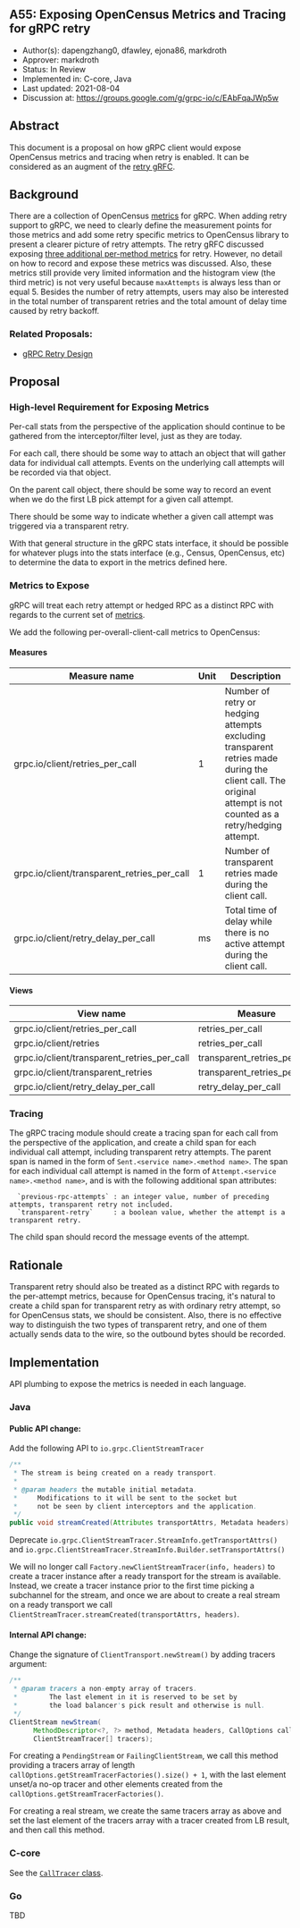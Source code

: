 A55: Exposing OpenCensus Metrics and Tracing for gRPC retry
----
* Author(s): dapengzhang0, dfawley, ejona86, markdroth
* Approver: markdroth
* Status: In Review
* Implemented in: C-core, Java
* Last updated: 2021-08-04
* Discussion at: https://groups.google.com/g/grpc-io/c/EAbFqaJWp5w

## Abstract

This document is a proposal on how gRPC client would expose OpenCensus metrics and tracing when retry is enabled. It can be considered as an augment of the [retry gRFC](A6-client-retries.md).

## Background

There are a collection of OpenCensus [metrics](https://github.com/census-instrumentation/opencensus-specs/blob/master/stats/gRPC.md#measures) for gRPC. When adding retry support to gRPC, we need to clearly define the measurement points for those metrics and add some retry specific metrics to OpenCensus library to present a clearer picture of retry attempts. The retry gRFC discussed exposing [three additional per-method metrics](A6-client-retries.md#retry-and-hedging-statistics) for retry. However, no detail on how to record and expose these metrics was discussed. Also, these metrics still provide very limited information and the histogram view (the third metric) is not very useful because `maxAttempts` is always less than or equal 5. Besides the number of retry attempts, users may also be interested in the total number of transparent retries and the total amount of delay time caused by retry backoff.

### Related Proposals: 
* [gRPC Retry Design](A6-client-retries.md)

## Proposal

### High-level Requirement for Exposing Metrics

Per-call stats from the perspective of the application should continue to be gathered from the interceptor/filter level, just as they are today.

For each call, there should be some way to attach an object that will gather data for individual call attempts.  Events on the underlying call attempts will be recorded via that object.

On the parent call object, there should be some way to record an event when we do the first LB pick attempt for a given call attempt.

There should be some way to indicate whether a given call attempt was triggered via a transparent retry.

With that general structure in the gRPC stats interface, it should be possible for whatever plugs into the stats interface (e.g., Census, OpenCensus, etc) to determine the data to export in the metrics defined here.


### Metrics to Expose

gRPC will treat each retry attempt or hedged RPC as a distinct RPC with regards to the current set of [metrics](https://github.com/census-instrumentation/opencensus-specs/blob/master/stats/gRPC.md#measures).

We add the following per-overall-client-call metrics to OpenCensus:

#### Measures

| Measure name                                   | Unit | Description                                                                                                                                                    |
| ---------------------------------------------- | ---- | -------------------------------------------------------------------------------------------------------------------------------------------------------------- |
| grpc.io/client/retries\_per\_call              | 1    | Number of retry or hedging attempts excluding transparent retries made during the client call. The original attempt is not counted as a retry/hedging attempt. |
| grpc.io/client/transparent\_retries\_per\_call | 1    | Number of transparent retries made during the client call.                                                                                                     |
| grpc.io/client/retry\_delay\_per\_call         | ms   | Total time of delay while there is no active attempt during the client call.           

#### Views

| View name                                      | Measure                         | Aggregation  | tags                 |
| ---------------------------------------------- | ------------------------------- | ------------ | -------------------- |
| grpc.io/client/retries\_per\_call              | retries\_per\_call              | distribution | grpc\_client\_method |
| grpc.io/client/retries                         | retries\_per\_call              | sum          | grpc\_client\_method |
| grpc.io/client/transparent\_retries\_per\_call | transparent\_retries\_per\_call | distribution | grpc\_client\_method |
| grpc.io/client/transparent\_retries            | transparent\_retries\_per\_call | sum          | grpc\_client\_method |
| grpc.io/client/retry\_delay\_per\_call         | retry\_delay\_per\_call         | distribution | grpc\_client\_method |


### Tracing

The gRPC tracing module should create a tracing span for each call from the perspective of the application, and create a child span for each individual call attempt, including transparent retry attempts. The parent span is named in the form of `Sent.<service name>.<method name>`. The span for each individual call attempt is named in the form of `Attempt.<service name>.<method name>`, and is with the following additional span attributes:

      `previous-rpc-attempts` : an integer value, number of preceding attempts, transparent retry not included.
      `transparent-retry`     : a boolean value, whether the attempt is a transparent retry.

The child span should record the message events of the attempt.

## Rationale

Transparent retry should also be treated as a distinct RPC with regards to the per-attempt metrics, because for OpenCensus tracing, it's natural to create a child span for transparent retry as with ordinary retry attempt, so for OpenCensus stats, we should be consistent. Also, there is no effective way to distinguish the two types of transparent retry, and one of them actually sends data to the wire, so the outbound bytes should be recorded.

## Implementation

API plumbing to expose the metrics is needed in each language.

### Java

#### Public API change:

Add the following API to `io.grpc.ClientStreamTracer`

```java
/**
 * The stream is being created on a ready transport.
 *
 * @param headers the mutable initial metadata.
 *     Modifications to it will be sent to the socket but
 *     not be seen by client interceptors and the application.
 */ 
public void streamCreated(Attributes transportAttrs, Metadata headers)
```

Deprecate `io.grpc.ClientStreamTracer.StreamInfo.getTransportAttrs()` and `io.grpc.ClientStreamTracer.StreamInfo.Builder.setTransportAttrs()`

We will no longer call `Factory.newClientStreamTracer(info, headers)` to create a tracer instance after a ready transport for the stream is available. Instead, we create a tracer instance prior to the first time picking a subchannel for the stream, and once we are about to create a real stream on a ready transport we call `ClientStreamTracer.streamCreated(transportAttrs, headers)`.

#### Internal API change:

Change the signature of `ClientTransport.newStream()` by adding tracers argument:

```java
/**
 * @param tracers a non-empty array of tracers. 
 *        The last element in it is reserved to be set by
 *        the load balancer's pick result and otherwise is null.
 */
ClientStream newStream(
      MethodDescriptor<?, ?> method, Metadata headers, CallOptions callOptions,
      ClientStreamTracer[] tracers);
```

For creating a `PendingStream` or `FailingClientStream`, we call this method providing a tracers array of length
`callOptions.getStreamTracerFactories().size() + 1`, with the last element unset/a no-op tracer and other elements created from the `callOptions.getStreamTracerFactories()`. 

For creating a real stream, we create the same tracers array as above and set the last element of the tracers array with a tracer created from LB result, and then call this method.


### C-core

See the [`CallTracer` class](https://github.com/grpc/grpc/blob/ae3e2c92143c22245a27dbd9b5354863261fa83a/src/core/lib/channel/call_tracer.h).

### Go

TBD
